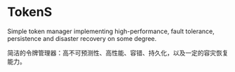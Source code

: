 # TokenS
Simple token manager implementing high-performance, fault tolerance, persistence and disaster recovery on some degree.

简洁的令牌管理器：高不可预测性、高性能、容错、持久化，以及一定的容灾恢复能力。
